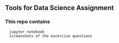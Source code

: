 ## Tools for Data Science Assignment
### This repo contains
      jupyter notebook
      screenshots of the excercise questions
